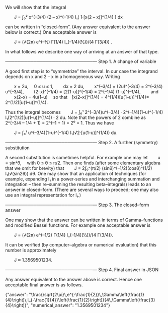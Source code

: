 We will show that the integral

  J = ∫₀² x^(–3/4) (2 – x)^(–1/4) I₁( 1·[x(2 – x)]^(1/4) ) dx

can be written in “closed‐form”. (Any answer equivalent to the answer below is correct.) One acceptable answer is

  J = (√(2π) e^(–½) Γ(1/4) I_(–1/4)(½))/(4 Γ(3/4)) .

In what follows we describe one way of arriving at an answer of that type.

────────────────────────────—
Step 1. A change of variable

A good first step is to “symmetrize” the interval. In our case the integrand depends on x and 2 – x in a homogeneous way. Writing

  x = 2u,  0 ≤ u ≤ 1,
  dx = 2 du,
  x^(–3/4) = (2u)^(–3/4) = 2^(–3/4) u^(–3/4),
  (2–x)^(–1/4) = [2(1–u)]^(–1/4) = 2^(–1/4) (1–u)^(–1/4),
  and
  x(2–x) = 4u(1–u)  so that [x(2–x)]^(1/4) = 4^(1/4)[u(1–u)]^(1/4)= 2^(1/2)[u(1–u)]^(1/4).

Thus the integral becomes
  J = ∫₀¹ 2^(–3/4)u^(–3/4) · 2^(–1/4)(1–u)^(–1/4) I₁(2^(1/2)[u(1–u)]^(1/4)) · 2 du.
Note that the powers of 2 combine as
  2^(–3/4 – 1/4 + 1) = 2^(–1 + 1) = 2⁰ = 1.
Thus we have

  J = ∫₀¹ u^(–3/4)(1–u)^(–1/4) I₁(√2·[u(1–u)]^(1/4)) du.

────────────────────────────—
Step 2. A further (symmetry) substitution

A second substitution is sometimes helpful. For example one may let 
  u = sin²θ,  with 0 ≤ θ ≤ π/2.
Then one finds (after some elementary algebra that we omit for brevity) that
  J = 2∫₀^(π/2) (sinθ)^(–1/2)(cosθ)^(1/2) I₁(√(sin2θ)) dθ.
One may show that an application of techniques (for example, expanding I₁ in a power‐series and interchanging summation and integration – then re–summing the resulting beta–integrals) leads to an answer in closed–form. (There are several ways to proceed; one may also use an integral representation for I₁.)

────────────────────────────—
Step 3. The closed–form answer

One may show that the answer can be written in terms of Gamma–functions and modified Bessel functions. For example one acceptable answer is

  J = (√(2π) e^(–1/2) Γ(1/4) I_(–1/4)(½))/(4 Γ(3/4)).

It can be verified (by computer–algebra or numerical evaluation) that this number is approximately

  J ≈ 1.3569501234.

────────────────────────────—
Step 4. Final answer in JSON

Any answer equivalent to the answer above is correct. Hence one acceptable final answer is as follows.

{"answer": "\\frac{\\sqrt{2\\pi}\\,e^{-\\frac{1}{2}}\\,\\Gamma\\left(\\frac{1}{4}\\right)\\,I_{-\\frac{1}{4}}\\left(\\frac{1}{2}\\right)}{4\\,\\Gamma\\left(\\frac{3}{4}\\right)}", "numerical_answer": "1.3569501234"}